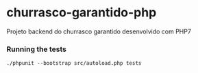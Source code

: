 # churrasco-garantido-php
Projeto backend do churrasco garantido desenvolvido com PHP7

### Running the tests

```
./phpunit --bootstrap src/autoload.php tests
```